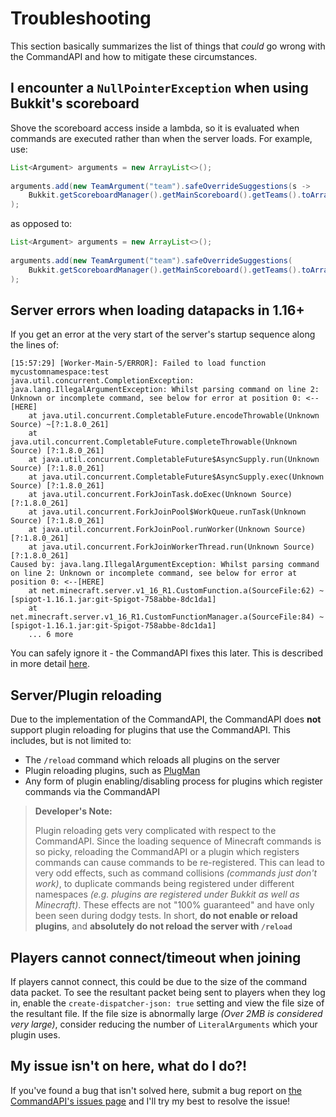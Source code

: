 # Troubleshooting

This section basically summarizes the list of things that _could_ go wrong with the CommandAPI and how to mitigate these circumstances.

## I encounter a `NullPointerException` when using Bukkit's scoreboard

Shove the scoreboard access inside a lambda, so it is evaluated when commands are executed rather than when the server loads. For example, use:

```java
List<Argument> arguments = new ArrayList<>();
            	
arguments.add(new TeamArgument("team").safeOverrideSuggestions(s ->
    Bukkit.getScoreboardManager().getMainScoreboard().getTeams().toArray(new Team[0]))
);
```

as opposed to:

```java
List<Argument> arguments = new ArrayList<>();
            	
arguments.add(new TeamArgument("team").safeOverrideSuggestions(
    Bukkit.getScoreboardManager().getMainScoreboard().getTeams().toArray(new Team[0]))
);
```



## Server errors when loading datapacks in 1.16+

If you get an error at the very start of the server's startup sequence along the lines of:

```log
[15:57:29] [Worker-Main-5/ERROR]: Failed to load function mycustomnamespace:test
java.util.concurrent.CompletionException: java.lang.IllegalArgumentException: Whilst parsing command on line 2: Unknown or incomplete command, see below for error at position 0: <--[HERE]
    at java.util.concurrent.CompletableFuture.encodeThrowable(Unknown Source) ~[?:1.8.0_261]
    at java.util.concurrent.CompletableFuture.completeThrowable(Unknown Source) [?:1.8.0_261]
    at java.util.concurrent.CompletableFuture$AsyncSupply.run(Unknown Source) [?:1.8.0_261]
    at java.util.concurrent.CompletableFuture$AsyncSupply.exec(Unknown Source) [?:1.8.0_261]
    at java.util.concurrent.ForkJoinTask.doExec(Unknown Source) [?:1.8.0_261]
    at java.util.concurrent.ForkJoinPool$WorkQueue.runTask(Unknown Source) [?:1.8.0_261]
    at java.util.concurrent.ForkJoinPool.runWorker(Unknown Source) [?:1.8.0_261]
    at java.util.concurrent.ForkJoinWorkerThread.run(Unknown Source) [?:1.8.0_261]
Caused by: java.lang.IllegalArgumentException: Whilst parsing command on line 2: Unknown or incomplete command, see below for error at position 0: <--[HERE]
    at net.minecraft.server.v1_16_R1.CustomFunction.a(SourceFile:62) ~[spigot-1.16.1.jar:git-Spigot-758abbe-8dc1da1]
    at net.minecraft.server.v1_16_R1.CustomFunctionManager.a(SourceFile:84) ~[spigot-1.16.1.jar:git-Spigot-758abbe-8dc1da1]
    ... 6 more
```

You can safely ignore it - the CommandAPI fixes this later. This is described in more detail [here](./functions.md#functions-in-116).

## Server/Plugin reloading

Due to the implementation of the CommandAPI, the CommandAPI does **not** support plugin reloading for plugins that use the CommandAPI. This includes, but is not limited to:

* The `/reload` command which reloads all plugins on the server
* Plugin reloading plugins, such as [PlugMan](https://dev.bukkit.org/projects/plugman)
* Any form of plugin enabling/disabling process for plugins which register commands via the CommandAPI

> **Developer's Note:**
>
> Plugin reloading gets very complicated with respect to the CommandAPI. Since the loading sequence of Minecraft commands is so picky, reloading the CommandAPI or a plugin which registers commands can cause commands to be re-registered. This can lead to very odd effects, such as command collisions _(commands just don't work)_, to duplicate commands being registered under different namespaces _(e.g. plugins are registered under Bukkit as well as Minecraft)_. These effects are not "100% guaranteed" and have only been seen during dodgy tests. In short, **do not enable or reload plugins**, and **absolutely do not reload the server with `/reload`**

## Players cannot connect/timeout when joining

If players cannot connect, this could be due to the size of the command data packet. To see the resultant packet being sent to players when they log in, enable the `create-dispatcher-json: true` setting and view the file size of the resultant file. If the file size is abnormally large _(Over 2MB is considered very large)_, consider reducing the number of `LiteralArguments` which your plugin uses.

## My issue isn't on here, what do I do?!

If you've found a bug that isn't solved here, submit a bug report on [the CommandAPI's issues page](https://github.com/JorelAli/CommandAPI/issues/new/choose) and I'll try my best to resolve the issue!
